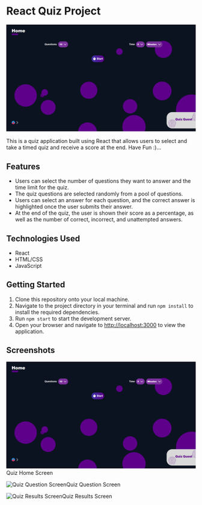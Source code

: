 <h1>React Quiz Project</h1>
<img  src="https://github.com/joe-ani/quiz-quest-react-project/blob/main/public/images/Quiz-quest%20SH.png?raw=true" />
   </hr>
   <p> This is a quiz application built using React that allows users to select and take a timed quiz and receive a score at the end. Have Fun :)...</p>
   </hr>
  <h2>Features</h2>
<ul>
	<li>Users can select the number of questions they want to answer and the time limit for the quiz.</li>
	<li>The quiz questions are selected randomly from a pool of questions.</li>
	<li>Users can select an answer for each question, and the correct answer is highlighted once the user submits their answer.</li>
	<li>At the end of the quiz, the user is shown their score as a percentage, as well as the number of correct, incorrect, and unattempted answers.</li>
</ul>

<h2>Technologies Used</h2>
<ul>
	<li>React</li>
	<li>HTML/CSS</li>
	<li>JavaScript</li>
</ul>

<h2>Getting Started</h2>
<ol>
	<li>Clone this repository onto your local machine.</li>
	<li>Navigate to the project directory in your terminal and run <code>npm install</code> to install the required dependencies.</li>
	<li>Run <code>npm start</code> to start the development server.</li>
	<li>Open your browser and navigate to <a href="http://localhost:3000">http://localhost:3000</a> to view the application.</li>
</ol>

<h2>Screenshots</h2>
<p><img src="https://github.com/joe-ani/quiz-quest-react-project/blob/main/public/images/Quiz-quest%20SH.png?raw=true" alt="Quiz Home Screen">Quiz Home Screen</p>
<p><img src="screenshots/question.png" alt="Quiz Question Screen">Quiz Question Screen</p>
<p><img src="screenshots/results.png" alt="Quiz Results Screen">Quiz Results Screen</p>
